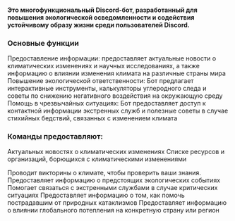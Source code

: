 #### Это многофункциональный Discord-бот, разработанный для повышения экологической осведомленности и содействия устойчивому образу жизни среди пользователей Discord.

### Основные функции
Предоставление информации: предоставляет актуальные новости о климатических изменениях и научных исследованиях, а также информацию о влиянии изменения климата на различные страны мира
Повышение экологической ответственности: Бот предлагает интерактивные инструменты, калькуляторы углеродного следа и советы по снижению негативного воздействия на окружающую среду
Помощь в чрезвычайных ситуациях: Бот предоставляет доступ к контактной информации экстренных служб и полезные советы в случае стихийных бедствий, связанных с изменением климата

### Команды предоставляют:
Актуальных новостях о климатических изменениях
Списке ресурсов и организаций, борющихся с климатическими изменениями

Проводит викторины о климате, чтобы проверить ваши знания.
Предоставляет информацию о предстоящих экологических событиях
Помогает связаться с экстренными службами в случае критических ситуациях
Предоставляет информацию о том, как помочь пострадавшим от природных катаклизмов
Предоставляет информацию о влиянии глобального потепления на конкретную страну или регион
